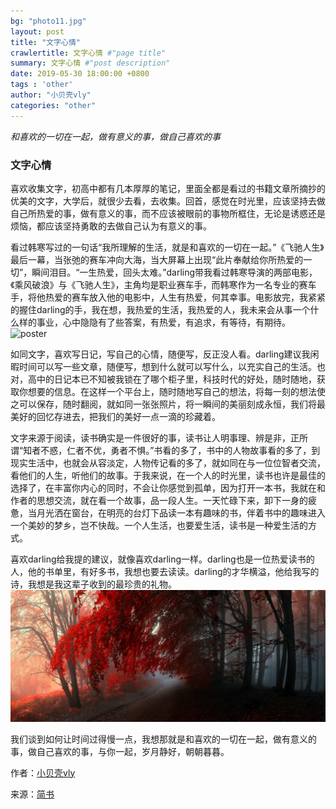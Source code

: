 ```yaml
---
bg: "photo11.jpg"
layout: post
title: "文字心情"
crawlertitle: 文字心情 #"page title"
summary: 文字心情 #"post description"
date: 2019-05-30 18:00:00 +0800
tags : 'other'
author: "小贝壳vly"
categories: "other"
---
```



*和喜欢的一切在一起，做有意义的事，做自己喜欢的事*

### 文字心情


喜欢收集文字，初高中都有几本厚厚的笔记，里面全都是看过的书籍文章所摘抄的优美的文字，大学后，就很少去看，去收集。回首，感觉在时光里，应该坚持去做自己所热爱的事，做有意义的事，而不应该被眼前的事物所框住，无论是诱惑还是烦恼，都应该坚持勇敢的去做自己认为有意义的事。

看过韩寒写过的一句话“我所理解的生活，就是和喜欢的一切在一起。”《飞驰人生》最后一幕，当张弛的赛车冲向大海，当大屏幕上出现“此片奉献给你所热爱的一切”，瞬间泪目。“一生热爱，回头太难。”darling带我看过韩寒导演的两部电影，《乘风破浪》与《飞驰人生》，主角均是职业赛车手，而韩寒作为一名专业的赛车手，将他热爱的赛车放入他的电影中，人生有热爱，何其幸事。电影放完，我紧紧的握住darling的手，我在想，我热爱的生活，我热爱的人，我未来会从事一个什么样的事业，心中隐隐有了些答案，有热爱，有追求，有等待，有期待。
![poster](https://i.loli.net/2019/05/31/5cf10a484903956933.png)

如同文字，喜欢写日记，写自己的心情，随便写，反正没人看。darling建议我闲暇时间可以写一些文章，随便写，想到什么就可以写什么，以充实自己的生活。也对，高中的日记本已不知被我锁在了哪个柜子里，科技时代的好处，随时随地，获取你想要的信息。在这样一个平台上，随时随地写自己的想法，将每一刻的想法使之可以保存，随时翻阅，就如同一张张照片，将一瞬间的美丽刻成永恒，我们将最美好的回忆存进去，把我们的美好一点一滴的珍藏着。

文字来源于阅读，读书确实是一件很好的事，读书让人明事理、辨是非，正所谓“知者不惑，仁者不优，勇者不惧。”书看的多了，书中的人物故事看的多了，到现实生活中，也就会从容淡定，人物传记看的多了，就如同在与一位位智者交流，看他们的人生，听他们的故事。于我来说，在一个人的时光里，读书也许是最佳的选择了，在丰富你内心的同时，不会让你感觉到孤单，因为打开一本书，我就在和作者的思想交流，就在看一个故事，品一段人生。一天忙碌下来，卸下一身的疲惫，当月光洒在窗台，在明亮的台灯下品读一本有趣味的书，伴着书中的趣味进入一个美妙的梦乡，岂不快哉。一个人生活，也要爱生活，读书是一种爱生活的方式。

喜欢darling给我提的建议，就像喜欢darling一样。darling也是一位热爱读书的人，他的书单里，有好多书，我想也要去读读。darling的才华横溢，他给我写的诗，我想是我这辈子收到的最珍贵的礼物。
![photo](https://raw.githubusercontent.com/vpromise/vpromise.github.io/master/assets/images/photo02.jpg)

我们谈到如何让时间过得慢一点，我想那就是和喜欢的一切在一起，做有意义的事，做自己喜欢的事，与你一起，岁月静好，朝朝暮暮。

作者：[小贝壳vly](https://www.jianshu.com/u/6b3c98d9a715)

来源：[简书](https://www.jianshu.com/p/fab4c42bf053)

